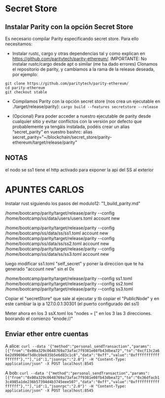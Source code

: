 # Secret Store

## Instalar Parity con la opción Secret Store

Es necesario compilar Parity especificando secret store. Para ello necesitamos:

* Instalar rustc, cargo y otras dependencias tal y como explican en https://github.com/paritytech/parity-ethereum/. IMPORTANTE: No instalar rustc/cargo desde apt o similar (me ha dado errores)
Clonamos el repositorio de parity, y cambiamos a la rama de la release deseada, por ejemplo:
```
git clone https://github.com/paritytech/parity-ethereum/
cd parity-ethereum
git checkout stable
```
* Compilamos Parity con la opción secret store (nos crea un ejecutable en ./target/release/parity):
```cargo build --features secretstore --release```

* (Opcional) Para poder acceder a nuestro ejecutable de parity desde cualquier sitio y evitar conflictos con la versión por defecto que probablemente ya tengáis instalada, podéis crear un alias “secret_parity” en vuestro bashrc:
alias secret_parity="~/blockchain/secret_store/parity-ethereum/target/release/parity"

## NOTAS

el nodo se ss1 tiene el http activado para exponer la api del SS al exterior









# APUNTES CARLOS

Instalar rust siguiendo los pasos del modulo12:  "1_build_parity.md"

/home/bootcamp/parity/target/release/parity --config /home/bootcamp/ss/data/users/users.toml account new

/home/bootcamp/parity/target/release/parity --config /home/bootcamp/ss/data/ss/ss1.toml account new
/home/bootcamp/parity/target/release/parity --config /home/bootcamp/ss/data/ss/ss2.toml account new
/home/bootcamp/parity/target/release/parity --config /home/bootcamp/ss/data/ss/ss3.toml account new


luego modificar ss1.toml "self_secret" y poner la direccion que te ha generado "account new" sin el 0x


/home/bootcamp/parity/target/release/parity --config ss1.toml
/home/bootcamp/parity/target/release/parity --config ss2.toml
/home/bootcamp/parity/target/release/parity --config ss3.toml

Copiar el "secretStore" que sale al ejecutar y tb copiar el "PublicNode" y en este cambiar la ip a 127.0.0.1:30301 (el puerto configurado del ss1)

Meter ahora en los 3 ssX.toml los "nodes = ["
en los 3 las 3 direcciones.  boorando el comienzo "enode://"



## Enviar ether entre cuentas 

A alice: 
```curl --data '{"method":"personal_sendTransaction","params":[{"from":"0x00a329c0648769a73afac7f9381e08fb43dbea72","to":"0xcf13c2a66e2d99696ef5d8cb9e835b5e6d83c1c8","data":"0xff","value":"0xfffffffffffffffff"},""],"id":1,"jsonrpc":"2.0"}' -H "Content-Type: application/json" -X POST localhost:8545```

A bob: 
```curl --data '{"method":"personal_sendTransaction","params":[{"from":"0x00a329c0648769a73afac7f9381e08fb43dbea72","to":"0x36dfacb13c4985a1de236b57394d4b3745eee507","data":"0xff","value":"0xfffffffffffffffff"},""],"id":1,"jsonrpc":"2.0"}' -H "Content-Type: application/json" -X POST localhost:8545```